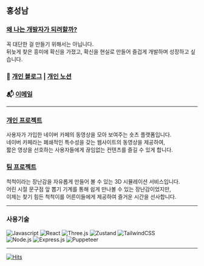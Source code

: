## 홍성남

### [왜 나는 개발자가 되려할까?](https://seongnam-si-tech.com/posts/personal-%EA%B0%9C%EB%B0%9C%EC%9E%90%EA%B0%80-%EB%90%98%EB%A0%A4%ED%95%98%EB%8A%94-%EC%9D%B4%EC%9C%A0/)
꼭 대단한 걸 만들기 위해서는 아닙니다.  
뒤늦게 찾은 흥미에 확신을 가졌고, 확신을 현실로 만들어 즐겁게 개발하며 성장하고 싶습니다.

### 📓 [개인 블로그](https://www.seongnam-si-tech.com) | [개인 노션](https://rumbling-soapwort-532.notion.site/193c136f865180bc908ed8a8e4f5064b?pvs=4)
### 📬 [이메일](mailto:hongdev26@gmail.com)

---

### [개인 프로젝트](https://github.com/cafe-snap/cafesnap-client)
사용자가 가입한 네이버 카페의 동영상을 모아 보여주는 숏츠 플랫폼입니다.  
네이버 카페라는 폐쇄적인 특수성을 갖는 웹사이트의 동영상을 제공하여,  
짧은 영상을 선호하는 사용자들에게 끊임없는 컨텐츠를 즐길 수 있게 합니다.
### [팀 프로젝트](https://github.com/The-Chuck-Chuck/The-Chuck)
척척이라는 장난감을 자유롭게 만들어 볼 수 있는 3D 시뮬레이션 서비스입니다.  
어린 시절 문구점 앞 뽑기 기계를 통해 쉽게 만나볼 수 있는 장난감이었지만,  
이제는 찾기 힘든 척척이를 어른이들에게 제공하여 즐거운 시간을 선사합니다.

---

### 사용기술

![Javascript](https://img.shields.io/badge/javascript-%23F8F8F5.svg?&style=for-the-badge&logo=javascript&logoColor=23F7DF1E)
![React](https://img.shields.io/badge/react-%23F8F8F5.svg?style=for-the-badge&logo=react&logoColor=%2361DAFB)
![Three.js](https://img.shields.io/badge/three.js-%23F8F8F5.svg?style=for-the-badge&logo=threedotjs&logoColor=black)
![Zustand](https://img.shields.io/badge/zustand-white?style=for-the-badge&logo=zustand&logoColor=black)
![TailwindCSS](https://img.shields.io/badge/tailwindcss-%23F8F8F5.svg?style=for-the-badge&logo=tailwind-css&logoColor=black)
</br>
![Node.js](https://img.shields.io/badge/node.js-%23F8F8F5.svg?style=for-the-badge&logo=node.js&logoColor=%black)
![Express.js](https://img.shields.io/badge/express.js-%23F8F8F5.svg?style=for-the-badge&logo=express&logoColor=%2361DAFB)
![Puppeteer](https://img.shields.io/badge/puppeteer-%23F8F8F5.svg?style=for-the-badge&logo=puppeteer&logoColor=%2361DAFB)

---

[![Hits](https://hits.seeyoufarm.com/api/count/incr/badge.svg?url=https%3A%2F%2Fgithub.com%2FSeongnam-si%2Fhit-counter&count_bg=%23555555&title_bg=%23555555&icon=&icon_color=%23E7E7E7&title=hits&edge_flat=false)](https://hits.seeyoufarm.com)
